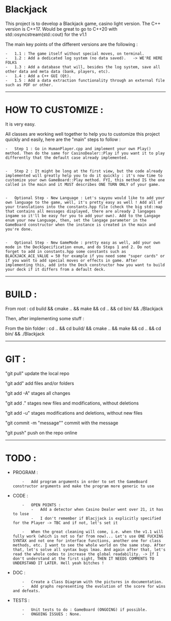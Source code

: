# Blackjack
This project is to develop a Blackjack game, casino light version.
The C++ version is C++17. Would be great to go to C++20 with std::osyncstream(std::cout) for the v1.1

The main key points of the different versions are the following :

	-	1.1 : The game itself without special moves, on terminal.
	-	1.2 : Add a dedicated log system (no data saved).	-> WE'RE HERE FOLKS
	-	1.3 : Add a database that will, besides the log system, save all other data and meta data (bank, players, etc).
	-	1.4 : Add a C++ GUI (Qt).
	-	1.5 : Add a data extraction functionality through an external file such as PDF or other.

----------------------------------------------------------------------------------------------------
# HOW TO CUSTOMIZE :
It is very easy.

All classes are working well together to help you to customize this project quickly and easily, here are the "main" steps to follow :

	-	Step 1 : Go in HumanPlayer.cpp and implement your own Play() method. Then do the same for CasinoDealer::Play if you want it to play differently that the default case already implemented.


	-	Step 2 : It might be long at the first view, but the code already implemented will greatly help you to do it quickly : it's now time to customize your own GameBoard::Play method. FYI, this method IS the one called in the main and it MUST describes ONE TURN ONLY of your game.


	-	Optional Step - New Language : Let's sayyou would like to add your own language to the game, well, it's pretty easy as well ! Add all of your translations into the constants.hpp file (check the big std::map that contains all messages displayed, there are already 2 langages ingame so it'll be easy for you to add your own). Add to the Langage enum your new Language, then, set the langage parameter in the GameBoard constructor when the instance is created in the main and you're done.


	-	Optional Step - New GameMode : pretty easy as well, add your own mode in the DeckSpecification enum, and do Steps 1 and 2. Do not forget to add in constants.hpp some constants such as BLACKJACK_ACE_VALUE = 50 for example if you need some "super cards" or if you want to add special moves or effects in game. After implementing this, add into the Deck constructor how you want to build your deck if it differs from a default deck.
----------------------------------------------------------------------------------------------------

# BUILD :
From root : cd build && cmake .. && make && cd .. && cd bin/ && ./Blackjack

Then, after implementing some stuff :

From the bin folder : cd .. && cd build/ && cmake .. && make && cd .. && cd bin/ && ./Blackjack

----------------------------------------------------------------------------------------------------

# GIT :
"git pull"			update the local repo


"git add" add files and/or folders

"git add -A" stages all changes

"git add ." stages new files and modifications, without deletions

"git add -u" stages modifications and deletions, without new files


"git commit -m "message""	commit with the message


"git push" push on the repo online

----------------------------------------------------------------------------------------------------

# TODO :

  - PROGRAM :
  
			-	Add program arguments in order to set the GameBoard constructor arguments and make the program more generic to use

  - CODE :

			-	OPEN POINTS :
				-	Add a detector when Casino Dealer went over 21, it has to lose
				-	I don't remember if Blacjjack is explicitly specified for the Player -> TBC and if not, let's set it
			
			-	When the great cleaning will come, i.e. when the v1.1 will fully work (which is not so far from now)... Let's use ONE FUCKING SYNTAX and not one for interface functions, another one for class methods, etc. I want to see the whole world on the same step. After that, let's solve all syntax bugs lmao. And again after that, let's read the whole codes to increase the global readability. -> If I don't understand at the first sight, THEN IT NEEDS COMMENTS TO UNDERSTAND IT LATER. Hell yeah bitches ! 
  
  - DOC :

			-	Create a Class Diagram with the pictures in documentation.
			-	Add graphs representing the evolution of the score for wins and defeats.

  - TESTS :

			-	Unit tests to do : GameBoard (ONGOING) if possible.
			-	ONGOING ISSUES : None.
    
